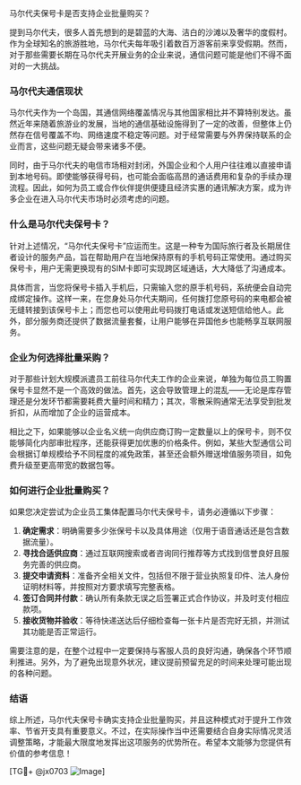 马尔代夫保号卡是否支持企业批量购买？

提到马尔代夫，很多人首先想到的是碧蓝的大海、洁白的沙滩以及奢华的度假村。作为全球知名的旅游胜地，马尔代夫每年吸引着数百万游客前来享受假期。然而，对于那些需要长期在马尔代夫开展业务的企业来说，通信问题可能是他们不得不面对的一大挑战。

### 马尔代夫通信现状

马尔代夫作为一个岛国，其通信网络覆盖情况与其他国家相比并不算特别发达。虽然近年来随着旅游业的发展，当地的通信基础设施得到了一定的改善，但整体上仍然存在信号覆盖不均、网络速度不稳定等问题。对于经常需要与外界保持联系的企业而言，这些问题无疑会带来诸多不便。

同时，由于马尔代夫的电信市场相对封闭，外国企业和个人用户往往难以直接申请到本地号码。即使能够获得号码，也可能会面临高昂的通话费用和复杂的手续办理流程。因此，如何为员工或合作伙伴提供便捷且经济实惠的通讯解决方案，成为许多企业在进入马尔代夫市场时必须考虑的问题。

### 什么是马尔代夫保号卡？

针对上述情况，“马尔代夫保号卡”应运而生。这是一种专为国际旅行者及长期居住者设计的服务产品，旨在帮助用户在当地保持原有的手机号码正常使用。通过购买保号卡，用户无需更换现有的SIM卡即可实现跨区域通话，大大降低了沟通成本。

具体而言，当您将保号卡插入手机后，只需输入您的原手机号码，系统便会自动完成绑定操作。这样一来，在您身处马尔代夫期间，任何拨打您原号码的来电都会被无缝转接到该保号卡上；而您也可以使用此号码拨打电话或发送短信给他人。此外，部分服务商还提供了数据流量套餐，让用户能够在异国他乡也能畅享互联网服务。

### 企业为何选择批量采购？

对于那些计划大规模派遣员工前往马尔代夫工作的企业来说，单独为每位员工购置保号卡显然不是一个高效的做法。首先，这会导致管理上的混乱——无论是库存管理还是分发环节都需要耗费大量时间和精力；其次，零散采购通常无法享受到批发折扣，从而增加了企业的运营成本。

相比之下，如果能够以企业名义统一向供应商订购一定数量以上的保号卡，则不仅能够简化内部审批程序，还能获得更加优惠的价格条件。例如，某些大型通信公司会根据订单规模给予不同程度的减免政策，甚至还会额外赠送增值服务项目，如免费升级至更高带宽的数据包等。

### 如何进行企业批量购买？

如果您决定尝试为企业员工集体配置马尔代夫保号卡，请务必遵循以下步骤：

1. **确定需求**：明确需要多少张保号卡以及具体用途（仅用于语音通话还是包含数据流量）。
2. **寻找合适供应商**：通过互联网搜索或者咨询同行推荐等方式找到信誉良好且服务完善的供应商。
3. **提交申请资料**：准备齐全相关文件，包括但不限于营业执照复印件、法人身份证明材料等，并按照对方要求填写完整表格。
4. **签订合同并付款**：确认所有条款无误之后签署正式合作协议，并及时支付相应款项。
5. **接收货物并验收**：等待快递送达后仔细检查每一张卡片是否完好无损，并测试其功能是否正常运行。

需要注意的是，在整个过程中一定要保持与客服人员的良好沟通，确保各个环节顺利推进。另外，为了避免出现意外状况，建议提前预留充足的时间来处理可能出现的各种问题。

### 结语

综上所述，马尔代夫保号卡确实支持企业批量购买，并且这种模式对于提升工作效率、节省开支具有重要意义。不过，在实际操作当中还需要结合自身实际情况灵活调整策略，才能最大限度地发挥出这项服务的优势所在。希望本文能够为您提供有价值的参考信息！

[TG💪+ @jx0703 ![Image](https://github.com/user-attachments/assets/dbca1d08-cadb-493c-b0ec-ad6f7a83f270)]